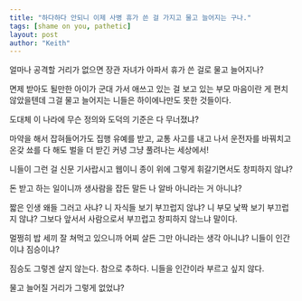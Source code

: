 ```yaml
---
title: "하다하다 안되니 이제 사병 휴가 쓴 걸 가지고 물고 늘어지는 구나."
tags: [shame on you, pathetic]
layout: post
author: "Keith"
---
```


얼마나 공격할 거리가 없으면 장관 자녀가 아파서 휴가 쓴 걸로 물고 늘어지나?

면제 받아도 될만한 아이가 군대 가서 애쓰고 있는 걸 보고 있는 부모 마음이란 게 편치 않았을텐데 그걸 물고 늘어지는 니들은 하이에나만도 못한 것들이다. 

도대체 이 나라에 무슨 정의와 도덕의 기준은 다 무너졌냐?

마약을 해서 잡혀들어가도 집행 유예를 받고, 교통 사고를 내고 나서 운전자를 바꿔치고 온갖 쑈를 다 해도 벌을 더 받긴 커녕 그냥 풀려나는 세상에서!

니들이 그런 걸 신문 기사랍시고 웹이니 종이 위에 그렇게 휘갈기면서도 창피하지 않냐?

돈 받고 하는 일이니까 생사람을 잡든 말든 나 알바 아니라는 거 아니냐?

짧은 인생 왜들 그러고 사냐? 니 자식들 보기 부끄럽지 않냐? 니 부모 낯짝 보기 부끄럽지 않냐? 그보다 앞서서 사람으로서 부끄럽고 창피하지 않느냐 말이다.

멀쩡히 밥 세끼 잘 쳐먹고 있으니까 어찌 살든 그만 아니라는 생각 아니냐? 니들이 인간이냐 짐승이냐?

짐승도 그렇겐 살지 않는다. 참으로 추하다. 니들을 인간이라 부르고 싶지 않다.

물고 늘어질 거리가 그렇게 없었냐? 
